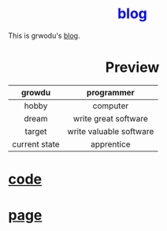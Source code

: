 # <center><font color="blue">blog</font></center>

This is grwodu's [blog](https://freecode.top).

# <center>Preview</center>

|growdu|programmer|
|:--:|:--:|
|hobby|computer|
|dream|write great software|
|target|write valuable software|
|current state|apprentice|

# [code](https://github.com/growdu/blog/tree/master/code)


# [page](https://github.com/growdu/blog/tree/master/page)

